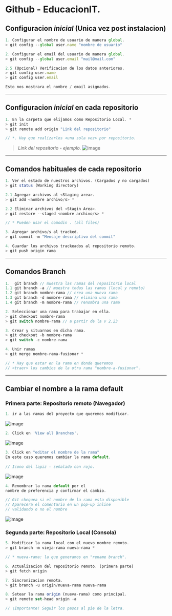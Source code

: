 # Github - EducacionIT.

## Configuracion _inicial_ (__Unica vez__ post instalacion)

``` js
1. Configurar el nombre de usuario de manera global.
> git config --global user.name "nombre de usuario"

2. Configurar el email del usuario de manera global.
> git config --global user.email "mail@mail.com"

2.5 (Opcional) Verificacion de los datos anteriores.
> git config user.name 
> git config user.email

Esto nos mostrara el nombre / email asignados.
```
<hr>

## Configuracion _inicial_ en __cada repositorio__
``` js
1. En la carpeta que elijamos como Repositorio Local. *
> git init
> git remote add origin "Link del repositorio"

// *. Hay que realizarlos <una sola vez> por repositorio.
``` 

>_Link del repositorio - ejemplo._
![image](https://user-images.githubusercontent.com/120741890/213313015-c35d5f9f-74e9-4902-bad4-7d86ecedf53e.png)

<hr>

## Comandos __habituales__ de cada repositorio
``` js
1. Ver el estado de nuestros archivos. (Cargados y no cargados)
> git status (Working directory)

2.1 Agregar archivos al <Staging area>.
> git add <nombre archivo/s> *

2.2 Eliminar archivos del <Stagin Area>.
> git restore --staged <nombre archivo/s> *

// * Pueden usar el comodin . (all files)

3. Agregar archivo/s al tracked.
> git commit -m "Mensaje descriptivo del commit"

4. Guardar los archivos trackeados al repositorio remoto.
> git push origin rama
``` 
---
## Comandos __Branch__

``` js
1.  git branch // muestra las ramas del repositorio local 
1.1 git branch -a // muestra todas las ramas (local y remoto)
1.2 git branch nombre-rama // crea una nueva rama
1.3 git branch -d nombre-rama // elimina una rama
1.4 git branch -m nombre-rama // renombra una rama

2. Seleccionar una rama para trabajar en ella.
> git checkout nombre-rama
> git switch nombre-rama // a partir de la v 2.23

3. Crear y situarnos en dicha rama.
> git checkout -b nombre-rama
> git switch -c nombre-rama

4. Unir ramas
> git merge nombre-rama-fusionar *

// * Hay que estar en la rama en donde queremos
// <traer> los cambios de la otra rama "nombre-a-fusionar".
```

---
## Cambiar el nombre a la rama default

### Primera parte: Repositorio remoto (Navegador)

~~~ js
1. ir a las ramas del proyecto que queremos modificar.
~~~
![image](https://user-images.githubusercontent.com/120741890/213264779-61802ccd-b6ab-4fac-8c65-0ed345185172.png)

~~~ js
2. Click en 'View all Branches'.
~~~

![image](https://user-images.githubusercontent.com/120741890/213265648-34dd2291-c5cd-4489-89c2-2a2edfd91c2b.png)

~~~ js
3. Click en "editar el nombre de la rama"
En este caso queremos cambiar la rama default.
 
// Icono del lapiz - señalado con rojo.
~~~

![image](https://user-images.githubusercontent.com/120741890/213266713-8a149401-8035-412e-8d2e-ab8a1d2a38ca.png)

~~~ js
4. Renombrar la rama default por el 
nombre de preferencia y confirmar el cambio.

// Git chequea si el nombre de la rama esta disponible
// Aparecera el comentario en un pop-up inline
// validando o no el nombre

~~~

![image](https://user-images.githubusercontent.com/120741890/213267127-b660ed0f-6b2a-4f32-b287-395a94873ac4.png)

### Segunda parte: Repositorio Local (Consola)

~~~ js
5. Modificar la rama local con el nuevo nombre remoto.
> git branch -m vieja-rama nueva-rama *

// * nueva-rama: la que generamos en "rename branch".

6. Actualizacion del repositorio remoto. (primera parte)
> git fetch origin

7. Sincronizacion remota.
> git branch -u origin/nueva-rama nueva-rama

8. Setear la rama origin (nueva-rama) como principal.
> git remote set-head origin -a

// ¡Importante! Seguir los pasos al pie de la letra.
~~~